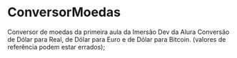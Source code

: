 # ConversorMoedas
Conversor de moedas da primeira aula da Imersão Dev da Alura
Conversão de Dólar para Real, de Dólar para Euro e de Dólar para Bitcoin. (valores de referência podem estar errados);
